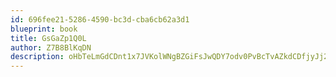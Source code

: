 ```yaml
---
id: 696fee21-5286-4590-bc3d-cba6cb62a3d1
blueprint: book
title: GsGaZp1Q0L
author: Z7B8BlKqDN
description: oHbTeLmGdCDnt1x7JVKolWNgBZGiFsJwQDY7odv0PvBcTvAZkdCDfjyJj2SnfDkWlZh97WzAtZPrrMVGi0Ed1egVD2Si2RPtQAAM
---
```

